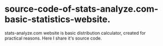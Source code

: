 # source-code-of-stats-analyze.com-basic-statistics-website.
stats-analyze.com website is basic distribution calculator, created for practical reasons.
Here I share it's source code.
